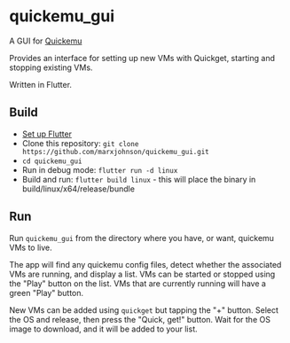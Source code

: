 # quickemu_gui

A GUI for [Quickemu](https://github.com/wimpysworld/quickemu)

Provides an interface for setting up new VMs with Quickget, starting and stopping existing VMs.

Written in Flutter.

## Build

* [Set up Flutter](https://ubuntu.com/blog/getting-started-with-flutter-on-ubuntu)
* Clone this repository: `git clone https://github.com/marxjohnson/quickemu_gui.git`
* `cd quickemu_gui`
* Run in debug mode: `flutter run -d linux`
* Build and run: `flutter build linux` - this will place the binary in build/linux/x64/release/bundle

## Run
Run `quickemu_gui` from the directory where you have, or want, quickemu VMs to live.

The app will find any quickemu config files, detect whether the associated VMs are running, and
display a list. VMs can be started or stopped using the "Play" button on the list. VMs that
are currently running will have a green "Play" button.

New VMs can be added using `quickget` but tapping the "+" button. Select the OS and release, then
press the "Quick, get!" button. Wait for the OS image to download, and it will be added to your
list.
